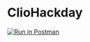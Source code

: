 # ClioHackday

[![Run in Postman](https://run.pstmn.io/button.svg)](https://app.getpostman.com/run-collection/11348524ba40ddcb0a0a)
